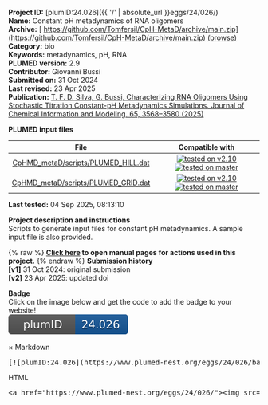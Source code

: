 **Project ID:** [plumID:24.026]({{ '/' | absolute_url }}eggs/24/026/)  
**Name:**  Constant pH metadynamics of RNA oligomers  
**Archive:** [ https://github.com/Tomfersil/CpH-MetaD/archive/main.zip](https://github.com/Tomfersil/CpH-MetaD/archive/main.zip) [(browse)](https://github.com/Tomfersil/CpH-MetaD/tree/main)  
**Category:**  bio  
**Keywords:**  metadynamics, pH, RNA  
**PLUMED version:**  2.9  
**Contributor:**  Giovanni Bussi  
**Submitted on:** 31 Oct 2024  
**Last revised:** 23 Apr 2025  
**Publication:** [T. F. D. Silva, G. Bussi, Characterizing RNA Oligomers Using Stochastic Titration Constant-pH Metadynamics Simulations. Journal of Chemical Information and Modeling. 65, 3568–3580 (2025)](http://dx.doi.org/10.1021/acs.jcim.4c02185)  
  
**PLUMED input files**  
  
| File     | Compatible with |  
|:--------:|:--------:|  
| [CpHMD_metaD/scripts/PLUMED_HILL.dat](./data/CpHMD_metaD/scripts/PLUMED_HILL.dat.md) |  [![tested on v2.10](https://img.shields.io/badge/v2.10-passing-green.svg)](data/CpHMD_metaD/scripts/PLUMED_HILL.dat.plumed.stderr) [![tested on master](https://img.shields.io/badge/master-passing-green.svg)](data/CpHMD_metaD/scripts/PLUMED_HILL.dat.plumed_master.stderr) |  
| [CpHMD_metaD/scripts/PLUMED_GRID.dat](./data/CpHMD_metaD/scripts/PLUMED_GRID.dat.md) |  [![tested on v2.10](https://img.shields.io/badge/v2.10-passing-green.svg)](data/CpHMD_metaD/scripts/PLUMED_GRID.dat.plumed.stderr) [![tested on master](https://img.shields.io/badge/master-failed-red.svg)](data/CpHMD_metaD/scripts/PLUMED_GRID.dat.plumed_master.stderr) |  
  
**Last tested:**  04 Sep 2025, 08:13:10
  
**Project description and instructions**  
Scripts to generate input files for constant pH metadynamics. A sample input file is also provided.

  
{% raw %}
<b><a href="https://www.plumed.org/doc-master/user-doc/html/actionlist/?actions=MOLINFO,RESTART,TORSION,METAD,PUCKERING,PRINT" target="_blank">Click here</a> to open manual pages for actions used in this project.</b>
{% endraw %}
**Submission history**  
**[v1]** 31 Oct 2024: original submission  
**[v2]** 23 Apr 2025: updated doi  
  
**Badge**  
Click on the image below and get the code to add the badge to your website!  
<img src="./badge.svg" alt="plumeDnest:24.026" id="myBtn" class="badge">
<div id="myModal" class="modal">
  <div class="modal-content">
    <span class="close">&times;</span>
    Markdown<pre>[![plumID:24.026](https://www.plumed-nest.org/eggs/24/026/badge.svg)](https://www.plumed-nest.org/eggs/24/026/)</pre>
    HTML<pre>&lt;a href="https://www.plumed-nest.org/eggs/24/026/"&gt;&lt;img src="https://www.plumed-nest.org/eggs/24/026/badge.svg" alt="plumID:24.026"&gt;&lt;/a&gt;</pre>
  </div>
</div>
